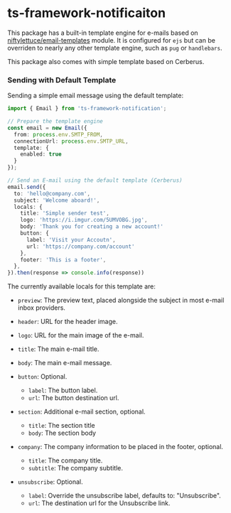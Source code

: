 # ts-framework-notificaiton

This package has a built-in template engine for e-mails based on [niftylettuce/email-templates](https://github.com/niftylettuce/email-templates) module.
It is configured for `ejs` but can be overriden to nearly any other template engine, such as `pug` or `handlebars`.

This package also comes with simple template based on Cerberus.

### Sending with Default Template

Sending a simple email message using the default template:

```typescript
import { Email } from 'ts-framework-notification';

// Prepare the template engine
const email = new Email({
  from: process.env.SMTP_FROM,
  connectionUrl: process.env.SMTP_URL,
  template: {
    enabled: true
  }
});

// Send an E-mail using the default template (Cerberus)
email.send({
  to: 'hello@company.com',
  subject: 'Welcome aboard!',
  locals: {
    title: 'Simple sender test',
    logo: 'https://i.imgur.com/5UMVOBG.jpg',
    body: 'Thank you for creating a new account!'
    button: {
      label: 'Visit your Accoutn',
      url: 'https://company.com/account'
    },
    footer: 'This is a footer',
  },
}).then(response => console.info(response))
```

The currently available locals for this template are:

- `preview`: The preview text, placed alongside the subject in most e-mail inbox providers.

- `header`: URL for the header image.

- `logo`: URL for the main image of the e-mail.

- `title`: The main e-mail title.

- `body`: The main e-mail message.

- `button`: Optional.
  - `label`: The button label.
  - `url`: The button destination url.

- `section`: Additional e-mail section, optional.
  - `title`: The section title
  - `body`: The section body

- `company`: The company information to be placed in the footer, optional.
  - `title`: The company title.
  - `subtitle`: The company subtitle.

- `unsubscribe`: Optional.
  - `label`: Override the unsubscribe label, defaults to: "Unsubscribe".
  - `url`: The destination url for the Unsubscribe link.